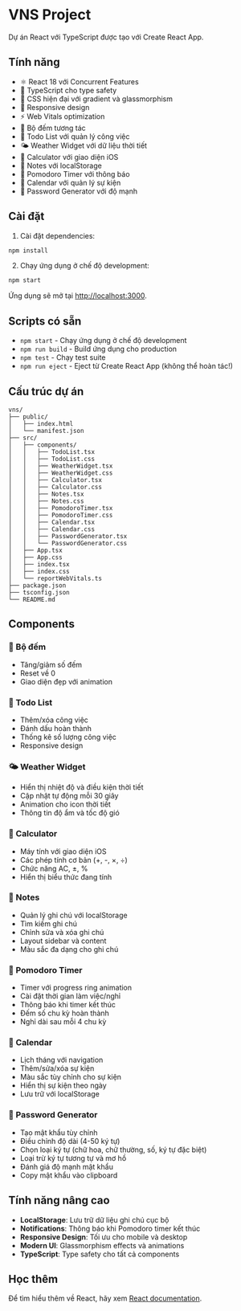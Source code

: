 # VNS Project

Dự án React với TypeScript được tạo với Create React App.

## Tính năng

- ⚛️ React 18 với Concurrent Features
- 📝 TypeScript cho type safety
- 🎨 CSS hiện đại với gradient và glassmorphism
- 📱 Responsive design
- ⚡ Web Vitals optimization
- 🔢 Bộ đếm tương tác
- 📝 Todo List với quản lý công việc
- 🌤️ Weather Widget với dữ liệu thời tiết
- 🧮 Calculator với giao diện iOS
- 📝 Notes với localStorage
- 🍅 Pomodoro Timer với thông báo
- 📅 Calendar với quản lý sự kiện
- 🔐 Password Generator với độ mạnh

## Cài đặt

1. Cài đặt dependencies:
```bash
npm install
```

2. Chạy ứng dụng ở chế độ development:
```bash
npm start
```

Ứng dụng sẽ mở tại [http://localhost:3000](http://localhost:3000).

## Scripts có sẵn

- `npm start` - Chạy ứng dụng ở chế độ development
- `npm run build` - Build ứng dụng cho production
- `npm test` - Chạy test suite
- `npm run eject` - Eject từ Create React App (không thể hoàn tác!)

## Cấu trúc dự án

```
vns/
├── public/
│   ├── index.html
│   └── manifest.json
├── src/
│   ├── components/
│   │   ├── TodoList.tsx
│   │   ├── TodoList.css
│   │   ├── WeatherWidget.tsx
│   │   ├── WeatherWidget.css
│   │   ├── Calculator.tsx
│   │   ├── Calculator.css
│   │   ├── Notes.tsx
│   │   ├── Notes.css
│   │   ├── PomodoroTimer.tsx
│   │   ├── PomodoroTimer.css
│   │   ├── Calendar.tsx
│   │   ├── Calendar.css
│   │   ├── PasswordGenerator.tsx
│   │   └── PasswordGenerator.css
│   ├── App.tsx
│   ├── App.css
│   ├── index.tsx
│   ├── index.css
│   └── reportWebVitals.ts
├── package.json
├── tsconfig.json
└── README.md
```

## Components

### 🔢 Bộ đếm
- Tăng/giảm số đếm
- Reset về 0
- Giao diện đẹp với animation

### 📝 Todo List
- Thêm/xóa công việc
- Đánh dấu hoàn thành
- Thống kê số lượng công việc
- Responsive design

### 🌤️ Weather Widget
- Hiển thị nhiệt độ và điều kiện thời tiết
- Cập nhật tự động mỗi 30 giây
- Animation cho icon thời tiết
- Thông tin độ ẩm và tốc độ gió

### 🧮 Calculator
- Máy tính với giao diện iOS
- Các phép tính cơ bản (+, -, ×, ÷)
- Chức năng AC, ±, %
- Hiển thị biểu thức đang tính

### 📝 Notes
- Quản lý ghi chú với localStorage
- Tìm kiếm ghi chú
- Chỉnh sửa và xóa ghi chú
- Layout sidebar và content
- Màu sắc đa dạng cho ghi chú

### 🍅 Pomodoro Timer
- Timer với progress ring animation
- Cài đặt thời gian làm việc/nghỉ
- Thông báo khi timer kết thúc
- Đếm số chu kỳ hoàn thành
- Nghỉ dài sau mỗi 4 chu kỳ

### 📅 Calendar
- Lịch tháng với navigation
- Thêm/sửa/xóa sự kiện
- Màu sắc tùy chỉnh cho sự kiện
- Hiển thị sự kiện theo ngày
- Lưu trữ với localStorage

### 🔐 Password Generator
- Tạo mật khẩu tùy chỉnh
- Điều chỉnh độ dài (4-50 ký tự)
- Chọn loại ký tự (chữ hoa, chữ thường, số, ký tự đặc biệt)
- Loại trừ ký tự tương tự và mơ hồ
- Đánh giá độ mạnh mật khẩu
- Copy mật khẩu vào clipboard

## Tính năng nâng cao

- **LocalStorage**: Lưu trữ dữ liệu ghi chú cục bộ
- **Notifications**: Thông báo khi Pomodoro timer kết thúc
- **Responsive Design**: Tối ưu cho mobile và desktop
- **Modern UI**: Glassmorphism effects và animations
- **TypeScript**: Type safety cho tất cả components

## Học thêm

Để tìm hiểu thêm về React, hãy xem [React documentation](https://reactjs.org/). 